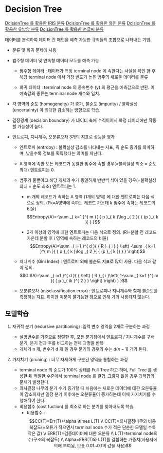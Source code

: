 ﻿# Decision Tree

[DcisionTree 를 활용한 IRIS 분류](https://github.com/ParkJongham/ham/blob/master/Scikit%20-%20learn%20DecisionTree/DecisionTree_IRIS_Classification.ipynb)
[DcisionTree 를 활용한 와인 분류](https://github.com/ParkJongham/ham/blob/master/Scikit%20-%20learn%20DecisionTree/DecisionTree_Wine_Classification.ipynb)
[DcisionTree 를 활용한 유방암 분류](https://github.com/ParkJongham/ham/blob/master/Scikit%20-%20learn%20DecisionTree/DecisionTree_breast_cance_Classification.ipynb)
[DcisionTree 를 활용한 손글씨 분류](https://github.com/ParkJongham/ham/blob/master/Scikit%20-%20learn%20DecisionTree/DecisionTree_Digits_Classification.ipynb)

데이터를 분석하여 데이터 간 패턴을 예측 가능한 규칙들의 조합으로 나타내는 기법.

- 분류 및 회귀 문제에 사용

- 범주형 데이터 및 연속형 데이터 모두를 예측 가능
	- 범주형 데이터 : 데이터가 특정 terminal node 에 속한다는 사실을 확인 한 후 해당 terminal node 에서 가장 빈도가 높은 범주의 새로운 데이터를 분류

	- 회귀 데이터 : terminal node 의 종속변수 (y) 의 평균을 예측값으로 반환. 이 예측값의 종류는 terminal node 개수와 일치.

- 각 영역의 순도 (homogeneity) 가 증가, 불순도 (impurity) / 불확실성 (uncertainty) 이 최대한 감소하는 방향으로 학습. 

- 결정경계 (decision boundary) 가 데이터 축에 수직이어서 특정 데이터에만 작동할 가능성이 높다.

- 엔트로피, 지니계수, 오분류오차 3개의 지표로 성능을 평가
	
	- 엔트로피 (entropy) : 불확실성 감소를 나타내는 지표, 즉 순도 증가를 의미하며, 낮을수록 정보를 획득했다는 의미를 지닌다.
	- A 영역에 속한 모든 레코드가 동일한 범주에 속할 경우(=불확실성 최소 = 순도 최대) 엔트로피는 0.
	- 범주가 둘뿐이고 해당 개체의 수가 동일하게 반반씩 섞여 있을 경우(=불확실성 최대 = 순도 최소) 엔트로피는 1.
		- m 개의 레코드가 속하는 A 영역 (1개의 영역) 에 대한 엔트로피는 다음 식으로 정의.  (Pk=A영역에 속하는 레코드 가운데 k 범주에 속하는 레코드의 비율)$$Entropy(A)=-\sum _{ k=1 }^{ m }{ { p }_{ k }\log _{ 2 }{ { (p }_{ k }) }  }$$
	
		- 2개 이상의 영역에 대한 엔트로피는 다음 식으로 정의. (Ri=분할 전 레코드 가운데 분할 후 i 영역에 속하는 레코드의 비율) $$Entropy(A)=\sum _{ i=1 }^{ d }{ { R }_{ i } } \left( -\sum _{ k=1 }^{ m }{ { p }_{ k }\log _{ 2 }{ { (p }_{ k }) }  }  \right)$$

	- 지니계수 (Gini Index) : 엔트로피 외에 불순도 지표로 많이 사용. 다음 식과 같이 정의. $$G.I(A)=\sum _{ i=1 }^{ d }{ { \left( { R }_{ i }\left( 1-\sum _{ k=1 }^{ m }{ { p }_{ ik }^{ 2 } }  \right)  \right)  } }$$

	- 오분류오차 (misclassification error) : 엔트로피나 지니계수와 함께 불순도를 측정하는 지표. 하지만 미분이 불가능한 점으로 인해 거의 사용되지 않는다.

## 모델학습

1. 재귀적 분기 (recursive partitioning) :입력 변수 영역을 2개로 구분하는 과정
	- 설명변수를 기준으로 정렬한 후, 모든 분기점에서 엔트로피 / 지니계수를 구배 분기, 분기 전과 후를 비교하는 전체 과정을 반복
	- 개체가 n 개, 변수가 d 개 일 경우 분기의 경우의 수는 $d(n-1)$ 개가 된다.

2. 가지치기 (pruning) : 너무 자세하게 구분된 영역을 통합하는 과정
	- terminal node 의 순도가 100% 상태를 Full Tree 하고 하며, Full Tree 를 생성한 뒤 적절한 수준에서 terminal node 를 결합. 그렇지 않을 경우 과적합의 문제가 발생한다.
	- 의사결정 나무의 분기 수가 증가할 때 처음에는 새로운 데이터에 대한 오분류율이 감소하지만 일정 분기 이후에는 오분류율이 증가하는데 이때 가지치기를 수행해줘야 한다.
	- 비용함수 (cost fuction) 를 최소로 하는 분기를 찾아내도록 학습.
		- 비용함수 : $$CC(T)=Err(T)+\alpha \times L(T) \\ CC(T)=의사결정나무의 비용 복잡도(=오류가 적으면서 terminal node 수가 적은 단순한 모델일 수록 작은 값) \\ ERR(T)=검증데이터에 대한 오분류 \\  L(T)=terminal node의 수(구조의 복잡도) \\ Alpha=ERR(T)와 L(T)를 결합하는 가중치(사용자에 의해 부여됨, 보통 0.01~0.1의 값을 사용)$$
